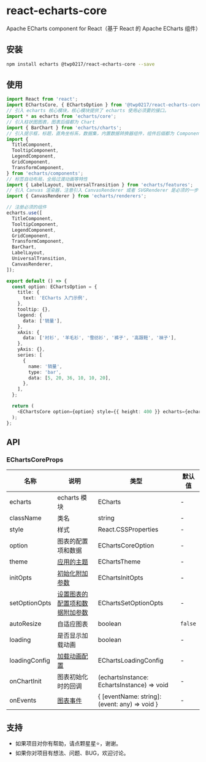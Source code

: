 # react-echarts-core

Apache ECharts component for React（基于 React 的 Apache ECharts 组件）

## 安装

```bash
npm install echarts @twp0217/react-echarts-core --save
```

## 使用

```typescript
import React from 'react';
import EChartsCore, { EChartsOption } from '@twp0217/react-echarts-core';
// 引入 echarts 核心模块，核心模块提供了 echarts 使用必须要的接口。
import * as echarts from 'echarts/core';
// 引入柱状图图表，图表后缀都为 Chart
import { BarChart } from 'echarts/charts';
// 引入提示框，标题，直角坐标系，数据集，内置数据转换器组件，组件后缀都为 Component
import {
  TitleComponent,
  TooltipComponent,
  LegendComponent,
  GridComponent,
  TransformComponent,
} from 'echarts/components';
// 标签自动布局，全局过渡动画等特性
import { LabelLayout, UniversalTransition } from 'echarts/features';
// 引入 Canvas 渲染器，注意引入 CanvasRenderer 或者 SVGRenderer 是必须的一步
import { CanvasRenderer } from 'echarts/renderers';

// 注册必须的组件
echarts.use([
  TitleComponent,
  TooltipComponent,
  LegendComponent,
  GridComponent,
  TransformComponent,
  BarChart,
  LabelLayout,
  UniversalTransition,
  CanvasRenderer,
]);

export default () => {
  const option: EChartsOption = {
    title: {
      text: 'ECharts 入门示例',
    },
    tooltip: {},
    legend: {
      data: ['销量'],
    },
    xAxis: {
      data: ['衬衫', '羊毛衫', '雪纺衫', '裤子', '高跟鞋', '袜子'],
    },
    yAxis: {},
    series: [
      {
        name: '销量',
        type: 'bar',
        data: [5, 20, 36, 10, 10, 20],
      },
    ],
  };

  return (
    <EChartsCore option={option} style={{ height: 400 }} echarts={echarts} />
  );
};
```

## API

### EChartsCoreProps

| 名称          | 说明                                                                                               | 类型                                          | 默认值  |
| ------------- | -------------------------------------------------------------------------------------------------- | --------------------------------------------- | ------- |
| echarts       | echarts 模块                                                                                       | ECharts                                       | -       |
| className     | 类名                                                                                               | string                                        | -       |
| style         | 样式                                                                                               | React.CSSProperties                           | -       |
| option        | 图表的配置项和数据                                                                                 | EChartsCoreOption                             | -       |
| theme         | [应用的主题](https://echarts.apache.org/zh/api.html#echarts.init)                                  | EChartsTheme                                  | -       |
| initOpts      | [初始化附加参数](https://echarts.apache.org/zh/api.html#echarts.init)                              | EChartsInitOpts                               | -       |
| setOptionOpts | [设置图表的配置项和数据附加参数](https://echarts.apache.org/zh/api.html#echartsInstance.setOption) | EChartsSetOptionOpts                          | -       |
| autoResize    | 自适应图表                                                                                         | boolean                                       | `false` |
| loading       | 是否显示加载动画                                                                                   | boolean                                       | -       |
| loadingConfig | [加载动画配置](https://echarts.apache.org/zh/api.html#echartsInstance.showLoading)                 | EChartsLoadingConfig                          | -       |
| onChartInit   | 图表初始化时的回调                                                                                 | (echartsInstance: EchartsInstance) => void    | -       |
| onEvents      | [图表事件](https://echarts.apache.org/zh/api.html#events)                                          | { [eventName: string]: (event: any) => void } | -       |

## 支持

- 如果项目对你有帮助，请点颗星星:star:，谢谢。
- 如果你对项目有想法、问题、BUG，欢迎讨论。
